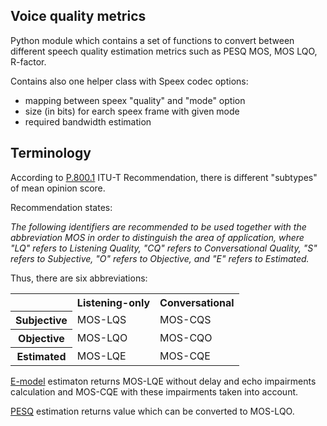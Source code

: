 Voice quality metrics
-----------------------

Python module which contains a set of functions to convert between different
speech quality estimation metrics such as PESQ MOS, MOS LQO, R-factor.

Contains also one helper class with Speex codec options:

  - mapping between speex "quality" and "mode" option
  - size (in bits) for earch speex frame with given mode
  - required bandwidth estimation

Terminology
-------------

According to [P.800.1][1] ITU-T Recommendation, there is different "subtypes"
of mean opinion score.

Recommendation states:

<cite>
The following identifiers are recommended to be used together with the
abbreviation MOS in order to distinguish the area of application, where "LQ"
refers to Listening Quality, "CQ" refers to Conversational Quality, "S" refers to
Subjective, "O" refers to Objective, and "E" refers to Estimated.
</cite>

Thus, there are six abbreviations:

<table>
<tr>
	<th></th><th>Listening-only</th><th>Conversational</th>
</tr>
<tr>
	<th>Subjective</th><td>MOS-LQS</td><td>MOS-CQS</td>
</tr>
<tr>
	<th>Objective</th><td>MOS-LQO</td><td>MOS-CQO</td>
</tr>
<tr>
	<th>Estimated</th><td>MOS-LQE</td><td>MOS-CQE</td>
</tr>
</table>

[E-model][2] estimaton returns MOS-LQE without delay and echo impairments
calculation and  MOS-CQE with these impairments taken into account.

[PESQ][3] estimation returns value which can be converted to MOS-LQO.


[1]: http://www.itu.int/rec/T-REC-P.800.1/en "P.800.1. Mean Opinion Score (MOS) terminology"
[2]: http://www.itu.int/rec/T-REC-G.107/en "G.107. The E-model: a computational model for use in transmission planning"
[3]: http://www.itu.int/rec/T-REC-P.862/en "P.862. Perceptual evaluation of speech quality (PESQ)"
